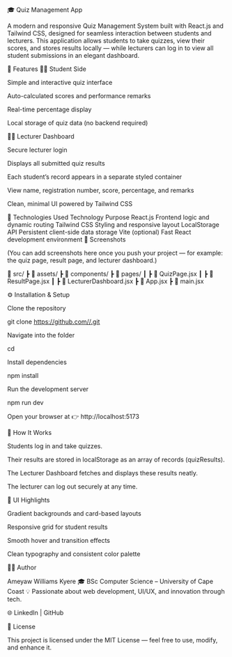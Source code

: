🎓 Quiz Management App

A modern and responsive Quiz Management System built with React.js and Tailwind CSS, designed for seamless interaction between students and lecturers. This application allows students to take quizzes, view their scores, and stores results locally — while lecturers can log in to view all student submissions in an elegant dashboard.

🚀 Features 👨‍🎓 Student Side

Simple and interactive quiz interface

Auto-calculated scores and performance remarks

Real-time percentage display

Local storage of quiz data (no backend required)

👩‍🏫 Lecturer Dashboard

Secure lecturer login

Displays all submitted quiz results

Each student’s record appears in a separate styled container

View name, registration number, score, percentage, and remarks

Clean, minimal UI powered by Tailwind CSS

🧠 Technologies Used Technology Purpose React.js Frontend logic and dynamic routing Tailwind CSS Styling and responsive layout LocalStorage API Persistent client-side data storage Vite (optional) Fast React development environment 📸 Screenshots

(You can add screenshots here once you push your project — for example: the quiz page, result page, and lecturer dashboard.)

📁 src/ ┣ 📂 assets/ ┣ 📂 components/ ┣ 📂 pages/ ┃ ┣ 📜 QuizPage.jsx ┃ ┣ 📜 ResultPage.jsx ┃ ┣ 📜 LecturerDashboard.jsx ┣ 📜 App.jsx ┣ 📜 main.jsx

⚙️ Installation & Setup

Clone the repository

git clone https://github.com//.git

Navigate into the folder

cd

Install dependencies

npm install

Run the development server

npm run dev

Open your browser at 👉 http://localhost:5173

🧩 How It Works

Students log in and take quizzes.

Their results are stored in localStorage as an array of records (quizResults).

The Lecturer Dashboard fetches and displays these results neatly.

The lecturer can log out securely at any time.

🎨 UI Highlights

Gradient backgrounds and card-based layouts

Responsive grid for student results

Smooth hover and transition effects

Clean typography and consistent color palette

🧑‍💻 Author

Ameyaw Williams Kyere 🎓 BSc Computer Science – University of Cape Coast 💡 Passionate about web development, UI/UX, and innovation through tech.

🌐 LinkedIn | GitHub

🪪 License

This project is licensed under the MIT License — feel free to use, modify, and enhance it.
